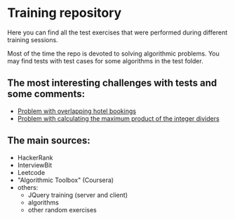 # Training repository

Here you can find all the test exercises that were performed during different training sessions.

Most of the time the repo is devoted to solving algorithmic problems.
You may find tests with test cases for some algorithms in the test folder.

## The most interesting challenges with tests and some comments:
- [Problem with overlapping hotel bookings](randomExcercises/challenges/hotelOverlaps/hotelOverlaps.js)
- [Problem with calculating the maximum product of the integer dividers](leetcode/integerBreak/integerBreak.js)

## The main sources:

- HackerRank
- InterviewBit
- Leetcode
- "Algorithmic Toolbox" (Coursera)
- others:
    - JQuery training (server and client)
    - algorithms
    - other random exercises
